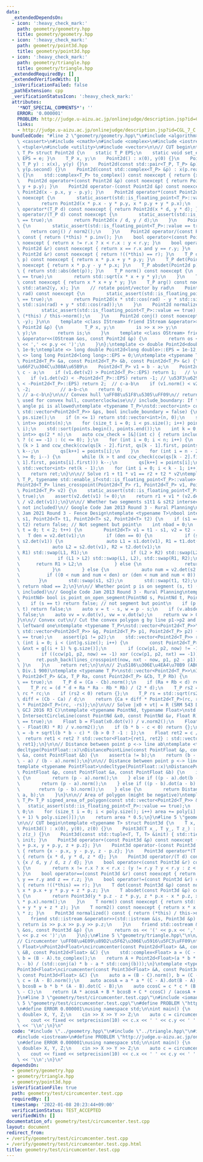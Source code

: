 ```yaml
---
data:
  _extendedDependsOn:
  - icon: ':heavy_check_mark:'
    path: geometry/geometry.hpp
    title: geometry/geometry.hpp
  - icon: ':heavy_check_mark:'
    path: geometry/point3d.hpp
    title: geometry/point3d.hpp
  - icon: ':heavy_check_mark:'
    path: geometry/triangle.hpp
    title: geometry/triangle.hpp
  _extendedRequiredBy: []
  _extendedVerifiedWith: []
  _isVerificationFailed: false
  _pathExtension: cpp
  _verificationStatusIcon: ':heavy_check_mark:'
  attributes:
    '*NOT_SPECIAL_COMMENTS*': ''
    ERROR: '0.000001'
    PROBLEM: http://judge.u-aizu.ac.jp/onlinejudge/description.jsp?id=CGL_7_C
    links:
    - http://judge.u-aizu.ac.jp/onlinejudge/description.jsp?id=CGL_7_C
  bundledCode: "#line 2 \"geometry/geometry.hpp\"\n#include <algorithm>\n#include\
    \ <cassert>\n#include <cmath>\n#include <complex>\n#include <iostream>\n#include\
    \ <tuple>\n#include <utility>\n#include <vector>\n\n// CUT begin\ntemplate <typename\
    \ T_P> struct Point2d {\n    static T_P EPS;\n    static void set_eps(T_P e) {\
    \ EPS = e; }\n    T_P x, y;\n    Point2d() : x(0), y(0) {}\n    Point2d(T_P x,\
    \ T_P y) : x(x), y(y) {}\n    Point2d(const std::pair<T_P, T_P> &p) : x(p.first),\
    \ y(p.second) {}\n    Point2d(const std::complex<T_P> &p) : x(p.real()), y(p.imag())\
    \ {}\n    std::complex<T_P> to_complex() const noexcept { return {x, y}; }\n \
    \   Point2d operator+(const Point2d &p) const noexcept { return Point2d(x + p.x,\
    \ y + p.y); }\n    Point2d operator-(const Point2d &p) const noexcept { return\
    \ Point2d(x - p.x, y - p.y); }\n    Point2d operator*(const Point2d &p) const\
    \ noexcept {\n        static_assert(std::is_floating_point<T_P>::value == true);\n\
    \        return Point2d(x * p.x - y * p.y, x * p.y + y * p.x);\n    }\n    Point2d\
    \ operator*(T_P d) const noexcept { return Point2d(x * d, y * d); }\n    Point2d\
    \ operator/(T_P d) const noexcept {\n        static_assert(std::is_floating_point<T_P>::value\
    \ == true);\n        return Point2d(x / d, y / d);\n    }\n    Point2d inv() const\
    \ {\n        static_assert(std::is_floating_point<T_P>::value == true);\n    \
    \    return conj() / norm2();\n    }\n    Point2d operator/(const Point2d &p)\
    \ const { return (*this) * p.inv(); }\n    bool operator<(const Point2d &r) const\
    \ noexcept { return x != r.x ? x < r.x : y < r.y; }\n    bool operator==(const\
    \ Point2d &r) const noexcept { return x == r.x and y == r.y; }\n    bool operator!=(const\
    \ Point2d &r) const noexcept { return !((*this) == r); }\n    T_P dot(Point2d\
    \ p) const noexcept { return x * p.x + y * p.y; }\n    T_P det(Point2d p) const\
    \ noexcept { return x * p.y - y * p.x; }\n    T_P absdet(Point2d p) const noexcept\
    \ { return std::abs(det(p)); }\n    T_P norm() const noexcept {\n        static_assert(std::is_floating_point<T_P>::value\
    \ == true);\n        return std::sqrt(x * x + y * y);\n    }\n    T_P norm2()\
    \ const noexcept { return x * x + y * y; }\n    T_P arg() const noexcept { return\
    \ std::atan2(y, x); }\n    // rotate point/vector by rad\n    Point2d rotate(T_P\
    \ rad) const noexcept {\n        static_assert(std::is_floating_point<T_P>::value\
    \ == true);\n        return Point2d(x * std::cos(rad) - y * std::sin(rad), x *\
    \ std::sin(rad) + y * std::cos(rad));\n    }\n    Point2d normalized() const {\n\
    \        static_assert(std::is_floating_point<T_P>::value == true);\n        return\
    \ (*this) / this->norm();\n    }\n    Point2d conj() const noexcept { return Point2d(x,\
    \ -y); }\n\n    template <class IStream> friend IStream &operator>>(IStream &is,\
    \ Point2d &p) {\n        T_P x, y;\n        is >> x >> y;\n        p = Point2d(x,\
    \ y);\n        return is;\n    }\n    template <class OStream> friend OStream\
    \ &operator<<(OStream &os, const Point2d &p) {\n        return os << '(' << p.x\
    \ << ',' << p.y << ')';\n    }\n};\ntemplate <> double Point2d<double>::EPS =\
    \ 1e-9;\ntemplate <> long double Point2d<long double>::EPS = 1e-12;\ntemplate\
    \ <> long long Point2d<long long>::EPS = 0;\n\ntemplate <typename T_P>\nint ccw(const\
    \ Point2d<T_P> &a, const Point2d<T_P> &b, const Point2d<T_P> &c) {\n    // a->b->c\u306E\
    \u66F2\u304C\u308A\u65B9\n    Point2d<T_P> v1 = b - a;\n    Point2d<T_P> v2 =\
    \ c - a;\n    if (v1.det(v2) > Point2d<T_P>::EPS) return 1;   // \u5DE6\u6298\n\
    \    if (v1.det(v2) < -Point2d<T_P>::EPS) return -1; // \u53F3\u6298\n    if (v1.dot(v2)\
    \ < -Point2d<T_P>::EPS) return 2;  // c-a-b\n    if (v1.norm() < v2.norm()) return\
    \ -2;           // a-b-c\n    return 0;                                      \
    \ // a-c-b\n}\n\n// Convex hull \uFF08\u51F8\u5305\uFF09\n// return: IDs of vertices\
    \ used for convex hull, counterclockwise\n// include_boundary: If true, interior\
    \ angle pi is allowed\ntemplate <typename T_P>\nstd::vector<int> convex_hull(const\
    \ std::vector<Point2d<T_P>> &ps, bool include_boundary = false) {\n    int n =\
    \ ps.size();\n    if (n <= 1) return std::vector<int>(n, 0);\n    std::vector<std::pair<Point2d<T_P>,\
    \ int>> points(n);\n    for (size_t i = 0; i < ps.size(); i++) points[i] = std::make_pair(ps[i],\
    \ i);\n    std::sort(points.begin(), points.end());\n    int k = 0;\n    std::vector<std::pair<Point2d<T_P>,\
    \ int>> qs(2 * n);\n    auto ccw_check = [&](int c) { return include_boundary\
    \ ? (c == -1) : (c <= 0); };\n    for (int i = 0; i < n; i++) {\n        while\
    \ (k > 1 and ccw_check(ccw(qs[k - 2].first, qs[k - 1].first, points[i].first)))\
    \ k--;\n        qs[k++] = points[i];\n    }\n    for (int i = n - 2, t = k; i\
    \ >= 0; i--) {\n        while (k > t and ccw_check(ccw(qs[k - 2].first, qs[k -\
    \ 1].first, points[i].first))) k--;\n        qs[k++] = points[i];\n    }\n   \
    \ std::vector<int> ret(k - 1);\n    for (int i = 0; i < k - 1; i++) ret[i] = qs[i].second;\n\
    \    return ret;\n}\n\n// Solve r1 + t1 * v1 == r2 + t2 * v2\ntemplate <typename\
    \ T_P, typename std::enable_if<std::is_floating_point<T_P>::value>::type * = nullptr>\n\
    Point2d<T_P> lines_crosspoint(Point2d<T_P> r1, Point2d<T_P> v1, Point2d<T_P> r2,\
    \ Point2d<T_P> v2) {\n    static_assert(std::is_floating_point<T_P>::value ==\
    \ true);\n    assert(v2.det(v1) != 0);\n    return r1 + v1 * (v2.det(r2 - r1)\
    \ / v2.det(v1));\n}\n\n// Whether two segments s1t1 & s2t2 intersect or not (endpoints\
    \ not included)\n// Google Code Jam 2013 Round 3 - Rural Planning\n// Google Code\
    \ Jam 2021 Round 3 - Fence Design\ntemplate <typename T>\nbool intersect_open_segments(Point2d<T>\
    \ s1, Point2d<T> t1, Point2d<T> s2, Point2d<T> t2) {\n    if (s1 == t1 or s2 ==\
    \ t2) return false; // Not segment but point\n    int nbad = 0;\n    for (int\
    \ t = 0; t < 2; t++) {\n        Point2d<T> v1 = t1 - s1, v2 = t2 - s2;\n     \
    \   T den = v2.det(v1);\n        if (den == 0) {\n            if (s1.det(v1) ==\
    \ s2.det(v1)) {\n                auto L1 = s1.dot(v1), R1 = t1.dot(v1);\n    \
    \            auto L2 = s2.dot(v1), R2 = t2.dot(v1);\n                if (L1 >\
    \ R1) std::swap(L1, R1);\n                if (L2 > R2) std::swap(L2, R2);\n  \
    \              if (L1 > L2) std::swap(L1, L2), std::swap(R1, R2);\n          \
    \      return R1 > L2;\n            } else {\n                return false;\n\
    \            }\n        } else {\n            auto num = v2.det(s2 - s1);\n  \
    \          if ((0 < num and num < den) or (den < num and num < 0)) nbad++;\n \
    \       }\n        std::swap(s1, s2);\n        std::swap(t1, t2);\n    }\n   \
    \ return nbad == 2;\n}\n\n// Whether point p is on segment (s, t) (endpoints not\
    \ included)\n// Google Code Jam 2013 Round 3 - Rural Planning\ntemplate <typename\
    \ PointNd> bool is_point_on_open_segment(PointNd s, PointNd t, PointNd p) {\n\
    \    if (s == t) return false; // not segment but point\n    if (p == s or p ==\
    \ t) return false;\n    auto v = t - s, w = p - s;\n    if (v.absdet(w)) return\
    \ false;\n    auto vv = v.dot(v), vw = v.dot(w);\n    return vw > 0 and vw < vv;\n\
    }\n\n// Convex cut\n// Cut the convex polygon g by line p1->p2 and return the\
    \ leftward one\ntemplate <typename T_P>\nstd::vector<Point2d<T_P>>\nconvex_cut(const\
    \ std::vector<Point2d<T_P>> &g, Point2d<T_P> p1, Point2d<T_P> p2) {\n    static_assert(std::is_floating_point<T_P>::value\
    \ == true);\n    assert(p1 != p2);\n    std::vector<Point2d<T_P>> ret;\n    for\
    \ (int i = 0; i < (int)g.size(); i++) {\n        const Point2d<T_P> &now = g[i],\
    \ &nxt = g[(i + 1) % g.size()];\n        if (ccw(p1, p2, now) != -1) ret.push_back(now);\n\
    \        if ((ccw(p1, p2, now) == -1) xor (ccw(p1, p2, nxt) == -1)) {\n      \
    \      ret.push_back(lines_crosspoint(now, nxt - now, p1, p2 - p1));\n       \
    \ }\n    }\n    return ret;\n}\n\n// 2\u5186\u306E\u4EA4\u70B9 (ABC157F, SRM 559\
    \ Div.1 900)\ntemplate <typename T_P>\nstd::vector<Point2d<T_P>>\nIntersectTwoCircles(const\
    \ Point2d<T_P> &Ca, T_P Ra, const Point2d<T_P> &Cb, T_P Rb) {\n    static_assert(std::is_floating_point<T_P>::value\
    \ == true);\n    T_P d = (Ca - Cb).norm();\n    if (Ra + Rb < d) return {};\n\
    \    T_P rc = (d * d + Ra * Ra - Rb * Rb) / (2 * d);\n    T_P rs2 = Ra * Ra -\
    \ rc * rc;\n    if (rs2 < 0) return {};\n    T_P rs = std::sqrt(rs2);\n    Point2d<T_P>\
    \ diff = (Cb - Ca) / d;\n    return {Ca + diff * Point2d<T_P>(rc, rs), Ca + diff\
    \ * Point2d<T_P>(rc, -rs)};\n}\n\n// Solve |x0 + vt| = R (SRM 543 Div.1 1000,\
    \ GCJ 2016 R3 C)\ntemplate <typename PointNd, typename Float>\nstd::vector<Float>\
    \ IntersectCircleLine(const PointNd &x0, const PointNd &v, Float R) {\n    static_assert(std::is_floating_point<Float>::value\
    \ == true);\n    Float b = Float(x0.dot(v)) / v.norm2();\n    Float c = Float(x0.norm2()\
    \ - Float(R) * R) / v.norm2();\n    if (b * b - c < 0) return {};\n    Float ret1\
    \ = -b + sqrtl(b * b - c) * (b > 0 ? -1 : 1);\n    Float ret2 = c / ret1;\n  \
    \  return ret1 < ret2 ? std::vector<Float>{ret1, ret2} : std::vector<Float>{ret2,\
    \ ret1};\n}\n\n// Distance between point p <-> line ab\ntemplate <typename PointFloat>\n\
    decltype(PointFloat::x)\nDistancePointLine(const PointFloat &p, const PointFloat\
    \ &a, const PointFloat &b) {\n    assert(a != b);\n    return (b - a).absdet(p\
    \ - a) / (b - a).norm();\n}\n\n// Distance between point p <-> line segment ab\n\
    template <typename PointFloat>\ndecltype(PointFloat::x)\nDistancePointSegment(const\
    \ PointFloat &p, const PointFloat &a, const PointFloat &b) {\n    if (a == b)\
    \ {\n        return (p - a).norm();\n    } else if ((p - a).dot(b - a) <= 0) {\n\
    \        return (p - a).norm();\n    } else if ((p - b).dot(a - b) <= 0) {\n \
    \       return (p - b).norm();\n    } else {\n        return DistancePointLine<PointFloat>(p,\
    \ a, b);\n    }\n}\n\n// Area of polygon (might be negative)\ntemplate <typename\
    \ T_P> T_P signed_area_of_polygon(const std::vector<Point2d<T_P>> &poly) {\n \
    \   static_assert(std::is_floating_point<T_P>::value == true);\n    T_P area =\
    \ 0;\n    for (size_t i = 0; i < poly.size(); i++) area += poly[i].det(poly[(i\
    \ + 1) % poly.size()]);\n    return area * 0.5;\n}\n#line 5 \"geometry/point3d.hpp\"\
    \n\n// CUT begin\ntemplate <typename T> struct Point3d {\n    T x, y, z;\n   \
    \ Point3d() : x(0), y(0), z(0) {}\n    Point3d(T x_, T y_, T z_) : x(x_), y(y_),\
    \ z(z_) {}\n    Point3d(const std::tuple<T, T, T> &init) { std::tie(x, y, z) =\
    \ init; }\n    Point3d operator+(const Point3d &p) const noexcept { return {x\
    \ + p.x, y + p.y, z + p.z}; }\n    Point3d operator-(const Point3d &p) const noexcept\
    \ { return {x - p.x, y - p.y, z - p.z}; }\n    Point3d operator*(T d) const noexcept\
    \ { return {x * d, y * d, z * d}; }\n    Point3d operator/(T d) const { return\
    \ {x / d, y / d, z / d}; }\n    bool operator<(const Point3d &r) const noexcept\
    \ {\n        return x != r.x ? x < r.x : (y != r.y ? y < r.y : z < r.z);\n   \
    \ }\n    bool operator==(const Point3d &r) const noexcept { return x == r.x and\
    \ y == r.y and z == r.z; }\n    bool operator!=(const Point3d &r) const noexcept\
    \ { return !((*this) == r); }\n    T dot(const Point3d &p) const noexcept { return\
    \ x * p.x + y * p.y + z * p.z; }\n    T absdet(const Point3d &p) const noexcept\
    \ {\n        return Point3d(y * p.z - z * p.y, z * p.x - x * p.z, x * p.y - y\
    \ * p.x).norm();\n    }\n    T norm() const noexcept { return std::sqrt(x * x\
    \ + y * y + z * z); }\n    T norm2() const noexcept { return x * x + y * y + z\
    \ * z; }\n    Point3d normalized() const { return (*this) / this->norm(); }\n\
    \    friend std::istream &operator>>(std::istream &is, Point3d &p) {\n       \
    \ return is >> p.x >> p.y >> p.z;\n    }\n    friend std::ostream &operator<<(std::ostream\
    \ &os, const Point3d &p) {\n        return os << '(' << p.x << ',' << p.y << ','\
    \ << p.z << ')';\n    }\n};\n#line 5 \"geometry/triangle.hpp\"\n\n// CUT begin\n\
    // Circumcenter \uFF08\u4E09\u89D2\u5F62\u306E\u5916\u5FC3\uFF09\ntemplate <typename\
    \ Float>\nPoint2d<Float>\ncircumcenter(const Point2d<Float> &A, const Point2d<Float>\
    \ &B, const Point2d<Float> &C) {\n    std::complex<Float> a = (C - A).to_complex(),\
    \ b = (B - A).to_complex();\n    return A + Point2d<Float>(a * b * std::conj(a\
    \ - b) / (std::conj(a) * b - a * std::conj(b)));\n}\ntemplate <typename Float>\n\
    Point3d<Float>\ncircumcenter(const Point3d<Float> &A, const Point3d<Float> &B,\
    \ const Point3d<Float> &C) {\n    auto a = (B - C).norm(), b = (C - A).norm(),\
    \ c = (A - B).norm();\n    auto acosA = a * a * (C - A).dot(B - A);\n    auto\
    \ bcosB = b * b * (A - B).dot(C - B);\n    auto ccosC = c * c * (B - C).dot(A\
    \ - C);\n    return (A * acosA + B * bcosB + C * ccosC) / (acosA + bcosB + ccosC);\n\
    }\n#line 3 \"geometry/test/circumcenter.test.cpp\"\n#include <iomanip>\n#line\
    \ 5 \"geometry/test/circumcenter.test.cpp\"\n#define PROBLEM \"http://judge.u-aizu.ac.jp/onlinejudge/description.jsp?id=CGL_7_C\"\
    \n#define ERROR 0.000001\nusing namespace std;\n\nint main() {\n    Point2d<long\
    \ double> X, Y, Z;\n    cin >> X >> Y >> Z;\n    auto c = circumcenter(X, Y, Z);\n\
    \    cout << fixed << setprecision(10) << c.x << ' ' << c.y << ' ' << (X - c).norm()\
    \ << '\\n';\n}\n"
  code: "#include \"../geometry.hpp\"\n#include \"../triangle.hpp\"\n#include <iomanip>\n\
    #include <iostream>\n#define PROBLEM \"http://judge.u-aizu.ac.jp/onlinejudge/description.jsp?id=CGL_7_C\"\
    \n#define ERROR 0.000001\nusing namespace std;\n\nint main() {\n    Point2d<long\
    \ double> X, Y, Z;\n    cin >> X >> Y >> Z;\n    auto c = circumcenter(X, Y, Z);\n\
    \    cout << fixed << setprecision(10) << c.x << ' ' << c.y << ' ' << (X - c).norm()\
    \ << '\\n';\n}\n"
  dependsOn:
  - geometry/geometry.hpp
  - geometry/triangle.hpp
  - geometry/point3d.hpp
  isVerificationFile: true
  path: geometry/test/circumcenter.test.cpp
  requiredBy: []
  timestamp: '2022-01-08 20:23:44+09:00'
  verificationStatus: TEST_ACCEPTED
  verifiedWith: []
documentation_of: geometry/test/circumcenter.test.cpp
layout: document
redirect_from:
- /verify/geometry/test/circumcenter.test.cpp
- /verify/geometry/test/circumcenter.test.cpp.html
title: geometry/test/circumcenter.test.cpp
---
```

